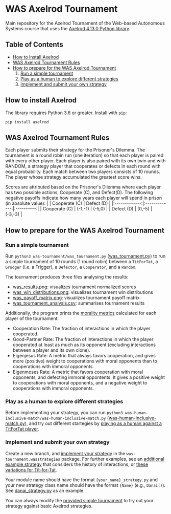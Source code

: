 # WAS Axelrod Tournament

Main repository for the Axelrod Tournament of the Web-based Autonomous Systems course that uses the [Axelrod 4.13.0 Python library](https://pypi.org/project/Axelrod/).

## Table of Contents
-   [How to install Axelrod](#how-to-install-axelrod)
-   [WAS Axelrod Tournament Rules](#was-axelrod-tournament-rules)
-   [How to prepare for the WAS Axelrod Tournament](#how-to-prepare-for-the-was-axelrod-tournament)
    1. [Run a simple tournament](#run-a-simple-tournament)
    2. [Play as a human to explore different strategies](#play-as-a-human-to-explore-different-strategies)
    3. [Implement and submit your own strategy](#implement-and-submit-your-own-strategy)
    
## How to install Axelrod
The library requires Python 3.6 or greater. Install with `pip`:
```
pip install axelrod
```

## WAS Axelrod Tournament Rules
Each player submits their strategy for the Prisoner's Dilemma. The tournament is a round robin run (one iteration) so that each player is paired with every other player. 
Each player is also paired with its own twin and with RANDOM, a strategy player that cooperates or defects in each round with equal probability. 
Each match between two players consists of 10 rounds.
The player whose strategy accumulated the greatest score wins.

Scores are attributed based on the Prisoner's Dilemma where each player has two possible actions, Cooperate (C), and Defect(D). The following negative payoffs indicate how many years each player will spend in prison (in absolute value):
|               | Cooperate (C) | Defect (D) |
|:-------------:|:-------------:|:----------:|
| Cooperate (C) |    (-1,-1)    |   (-5,0)   |
|   Defect (D)  |    (0,-5)     |   (-3,-3)  |


## How to prepare for the WAS Axelrod Tournament
### Run a simple tournament 
Run `python3 was-tournament/was_tournament.py` ([was_tournament.py](/was-tournament/was_tournament.py)) to run a simple tournament of 10 rounds (1 round robin) between a `TitForTat`, a `Grudger` (i.e. a Trigger), a `Defector`, a `Cooperator`, and a `Random`.

The tournament produces three files analysing the results:
- [was_results.png](/was-tournament/was_results.png): visualizes tournament normalized scores
- [was_win_distributions.png](/was-tournament/was_win_distributions.png): visualizes tournament win distributions
- [was_payoff_matrix.png](/was-tournament/was_payoff_matrix.png): visualizes tournament payoff matrix
- [was_tournament_analysis.csv](/was-tournament/was_tournament_analysis.csv): summarises tournament results

Additionally, the program prints the [morality metrics](https://axelrod.readthedocs.io/en/stable/how-to/calculate_morality_metrics.html) calculated for each player of the tournament:
- Cooperation Rate: The fraction of interactions in which the player cooperated.
- Good-Partner Rate: The fraction of interactions in which the player cooperated at least as much as its opponent (excluding interactions between a player and its own clone).
- Eigenjesus Rate: A metric that always favors cooperation, and gives more (positive) weight to cooperations with moral opponents than
to cooperations with immoral opponents.
- Eigenmoses Rate: A metric that favors cooperation with moral opponents, and defecting immoral oppontents. It gives a positive weight to cooperations with moral opponents, and a negative weight to cooperations with immoral opponents.

### Play as a human to explore different strategies
Before implementing your strategy, you can run `python3 was-human-inclusive-match/was-human-inclusive-match.py` ([was-human-inclusive-match.py](/was-human-inclusive-match/was_human_inclusive_match.py)), and try out different startegies by 
[playing as a human against a TitForTat player](https://axelrod.readthedocs.io/en/stable/tutorials/new_to_game_theory_and_or_python/human_interaction.html). 

### Implement and submit your own strategy
Create a new branch, and [implement your strategy](https://axelrod.readthedocs.io/en/fix-documentation/tutorials/contributing/strategy/writing_the_new_strategy.html) in the `was-tournament.wasstrategies` package. For further examples, see an [additional example strategy](https://github.com/Axelrod-Python/Axelrod/blob/75ef1f24187350292c43d244370c100c644748bc/docs/how-to/contributing/strategy/writing_the_new_strategy.rst) that considers the history of interactions, or [these variations for Tit-for-Tat](https://github.com/Axelrod-Python/Axelrod/blob/dev/axelrod/strategies/titfortat.py).

Your module name should have the format  `{your_name}_strategy.py` and your new strategy class name should have the format `{Name}` (e.g., `Danai()`). See [danai_strategy.py](/was-tournament/wasstrategies/danai_strategy.py) as an example. 

You can always modify the [provided simple tournament](/was-tournament/was_tournament.py) to try out your strategy against basic Axelrod strategies.
